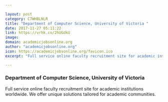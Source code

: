 ```yaml
---

layout: post
category: C7WHBLNLR
title: "Department of Computer Science, University of Victoria "
date: 2017-11-27 05:11:22
link: https://vrhk.co/2hUGdkU
image: 
domain: academicjobsonline.org
author: "academicjobsonline.org"
icon: https://academicjobsonline.org/favicon.ico
excerpt: "Full service online faculty recruitment site for academic institutions worldwide. We offer unique solutions tailored for academic communities."

---
```


### Department of Computer Science, University of Victoria 

Full service online faculty recruitment site for academic institutions worldwide. We offer unique solutions tailored for academic communities.